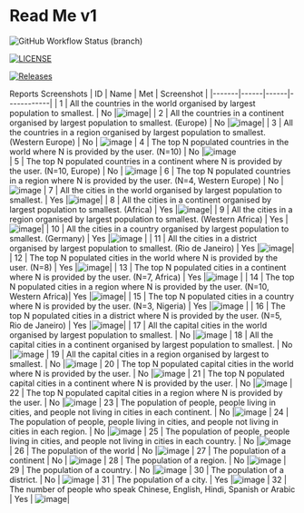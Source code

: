 <h1>Read Me v1</h1>

![GitHub Workflow Status (branch)](https://img.shields.io/github/actions/workflow/status/Chris-Pesic/SWE-Methods-Project/main.yml?branch=master)

[![LICENSE](https://img.shields.io/github/license/Chris-Pesic/SWE-Methods-Project.svg?style=flat-square)](https://github.com/Chris-Pesic/SWE-Methods-Project/blob/master/LICENSE)

[![Releases](https://img.shields.io/github/release/Chris-Pesic/SWE-Methods-Project/all.svg?style=flat-square)](https://github.com/Chris-Pesic/SWE-Methods-Project/releases)



Reports Screenshots
| ID    | Name | Met  | Screenshot |
|-------|------|------|------------|
| 1     | All the countries in the world organised by largest population to smallest. | No |![image](https://github.com/40624987/SWE-Methods-Project-Distinguish/assets/157693583/3fde3c96-3c00-40e3-85ba-2eb5f45ad51b)|
| 2     | All the countries in a continent organised by largest population to smallest. (Europe) | No |![image](https://github.com/40624987/SWE-Methods-Project-Distinguish/assets/157693583/a73a5314-b738-4235-8330-476348e27a47)|
| 3     | All the countries in a region organised by largest population to smallest. (Western Europe) | No | ![image](https://github.com/40624987/SWE-Methods-Project-Distinguish/assets/157693583/cb576d0e-721b-439d-a4c9-a9a2a8c6f301) 
| 4     | The top N populated countries in the world where N is provided by the user. (N=10) | No |![image](https://github.com/40624987/SWE-Methods-Project-Distinguish/assets/157693583/a0069e13-4de0-4939-954d-c020d32cc017)  
| 5     | The top N populated countries in a continent where N is provided by the user. (N=10, Europe) | No | ![image](https://github.com/40624987/SWE-Methods-Project-Distinguish/assets/157693583/d9261bc6-2191-4bf2-9164-f9b889022544)
| 6     | The top N populated countries in a region where N is provided by the user. (N=4, Western Europe) | No | ![image](https://github.com/40624987/SWE-Methods-Project-Distinguish/assets/157693583/d63f9813-2d23-4ca8-8d67-8e2ebf1c80b4)
| 7     | All the cities in the world organised by largest population to smallest. | Yes |![image](https://github.com/40624987/SWE-Methods-Project-Distinguish/assets/157693583/4ec6714a-8427-4959-91bf-44cfeafceab2)|
| 8     | All the cities in a continent organised by largest population to smallest. (Africa) | Yes |![image](https://github.com/40624987/SWE-Methods-Project-Distinguish/assets/157693583/2067088a-b481-44a3-b5e1-3e5c5f206de1)|
| 9     | All the cities in a region organised by largest population to smallest. (Western Africa) | Yes |![image](https://github.com/40624987/SWE-Methods-Project-Distinguish/assets/157693583/af6e79f0-467e-4eb1-b094-69fe842a0e46)|
| 10     | All the cities in a country organised by largest population to smallest. (Germany) | Yes |![image](https://github.com/40624987/SWE-Methods-Project-Distinguish/assets/157693583/9171e34f-5cd0-493a-8c5a-2b40f0b9b1eb) |
| 11     | All the cities in a district organised by largest population to smallest. (Rio de Janeiro) | Yes |![image](https://github.com/40624987/SWE-Methods-Project-Distinguish/assets/157693583/c4ec9a61-3833-46e7-9e8f-5b1977d72cbf)|
| 12     | The top N populated cities in the world where N is provided by the user. (N=8) | Yes |![image](https://github.com/40624987/SWE-Methods-Project-Distinguish/assets/157693583/a68784c1-0dbc-4207-8e6a-7395ca471335)|
| 13     | The top N populated cities in a continent where N is provided by the user. (N=7, Africa) | Yes |![image](https://github.com/40624987/SWE-Methods-Project-Distinguish/assets/157693583/cb94178a-562a-4df3-b46c-75a4d7371da1) |
| 14     | The top N populated cities in a region where N is provided by the user. (N=10, Western Africa)| Yes |![image](https://github.com/40624987/SWE-Methods-Project-Distinguish/assets/157693583/3fd665c0-4798-48ba-b575-5d7cdeee5a52)|
| 15     | The top N populated cities in a country where N is provided by the user. (N=3, Nigeria) | Yes |![image](https://github.com/40624987/SWE-Methods-Project-Distinguish/assets/157693583/38271775-d642-469d-90c8-a4324a598ddb) |
| 16     | The top N populated cities in a district where N is provided by the user. (N=5, Rio de Janeiro) | Yes |![image](https://github.com/40624987/SWE-Methods-Project-Distinguish/assets/157693583/f08d7053-7a42-4da6-8bea-930b9952526e)|
| 17    | All the capital cities in the world organised by largest population to smallest. | No |![image](https://github.com/40624987/SWE-Methods-Project-Distinguish/assets/157693583/37415e46-3a88-4f22-9544-04f1acbd9154)
| 18    | All the capital cities in a continent organised by largest population to smallest. | No |![image](https://github.com/40624987/SWE-Methods-Project-Distinguish/assets/157693583/400fc5ae-43df-4de9-ba71-6aae5b8dbc0d)
| 19    | All the capital cities in a region organised by largest to smallest. | No |![image](https://github.com/40624987/SWE-Methods-Project-Distinguish/assets/157693583/034ed315-885a-445e-8173-832be4a56c7f)
| 20    | The top N populated capital cities in the world where N is provided by the user. | No |![image](https://github.com/40624987/SWE-Methods-Project-Distinguish/assets/157693583/e364426c-1150-425a-a7bf-667a8be9529e)
| 21    | The top N populated capital cities in a continent where N is provided by the user. | No |![image](https://github.com/40624987/SWE-Methods-Project-Distinguish/assets/157693583/d448fbaa-f04d-4aa8-b10a-2b7a2720b5fa) 
| 22    | The top N populated capital cities in a region where N is provided by the user. | No |![image](https://github.com/40624987/SWE-Methods-Project-Distinguish/assets/157693583/c2f4b9f5-a6a4-4107-9519-dd592fefc233) 
| 23    | The population of people, people living in cities, and people not living in cities in each continent. | No |![image](https://github.com/40624987/SWE-Methods-Project-Distinguish/assets/157693583/63d2fb97-f690-4c66-a7ec-ae172a57f0b0) 
| 24    | The population of people, people living in cities, and people not living in cities in each region. | No |![image](https://github.com/40624987/SWE-Methods-Project-Distinguish/assets/157693583/2cac1592-56be-4ef3-8877-abd1abe6f65d) 
| 25    | The population of people, people living in cities, and people not living in cities in each country. | No |![image](https://github.com/40624987/SWE-Methods-Project-Distinguish/assets/157693583/41060986-8251-4247-a95a-c4c19541731d) 
| 26    | The population of the world | No |![image](https://github.com/40624987/SWE-Methods-Project-Distinguish/assets/157693583/d7b64121-38f2-4b26-9466-26322d05784d) 
| 27    | The population of a continent | No | ![image](https://github.com/40624987/SWE-Methods-Project-Distinguish/assets/157693583/5f821028-83fd-4e45-94c2-10911a789806)
| 28    | The population of a region. | No |![image](https://github.com/40624987/SWE-Methods-Project-Distinguish/assets/157693583/0706321c-bd48-46ef-b2b0-387cbeecb3a6) 
| 29    | The population of a country. | No |![image](https://github.com/40624987/SWE-Methods-Project-Distinguish/assets/157693583/e850c4aa-6ecf-4cf4-916e-543bc13b8122) 
| 30    | The population of a district. | No | ![image](https://github.com/40624987/SWE-Methods-Project-Distinguish/assets/157693583/63ddfadb-64f2-49e0-9046-45cfc0b53a9b)
| 31    | The population of a city. | Yes |![image](https://github.com/40624987/SWE-Methods-Project-Distinguish/assets/157693583/893c5d50-3469-4829-9300-f74b16620ba1) 
| 32    | The number of people who speak Chinese, English, Hindi, Spanish or Arabic | Yes | ![image](https://github.com/40624987/SWE-Methods-Project-Distinguish/assets/157693583/f84fb9bf-56dd-4e19-b2a8-96363d2c3383)|

